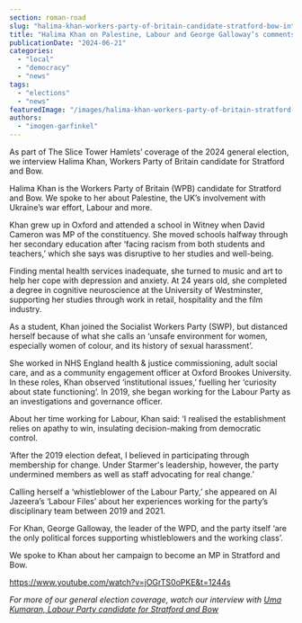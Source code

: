 ```yaml
---
section: roman-road
slug: "halima-khan-workers-party-of-britain-candidate-stratford-bow-interview"
title: "Halima Khan on Palestine, Labour and George Galloway’s comments about gay people"
publicationDate: "2024-06-21"
categories: 
  - "local"
  - "democracy"
  - "news"
tags: 
  - "elections"
  - "news"
featuredImage: "/images/halima-khan-workers-party-of-britain-stratford-bow.jpg"
authors: 
  - "imogen-garfinkel"
---
```


As part of The Slice Tower Hamlets’ coverage of the 2024 general election, we interview Halima Khan, Workers Party of Britain candidate for Stratford and Bow.

Halima Khan is the Workers Party of Britain (WPB) candidate for Stratford and Bow. We spoke to her about Palestine, the UK’s involvement with Ukraine’s war effort, Labour and more. 

Khan grew up in Oxford and attended a school in Witney when David Cameron was MP of the constituency. She moved schools halfway through her secondary education after ‘facing racism from both students and teachers,’ which she says was disruptive to her studies and well-being. 

Finding mental health services inadequate, she turned to music and art to help her cope with depression and anxiety. At 24 years old, she completed a degree in cognitive neuroscience at the University of Westminster, supporting her studies through work in retail, hospitality and the film industry.

As a student, Khan joined the Socialist Workers Party (SWP), but distanced herself because of what she calls an ‘unsafe environment for women, especially women of colour, and its history of sexual harassment’. 

She worked in NHS England health & justice commissioning, adult social care, and as a community engagement officer at Oxford Brookes University. In these roles, Khan observed ‘institutional issues,’ fuelling her ‘curiosity about state functioning’. In 2019, she began working for the Labour Party as an investigations and governance officer.

About her time working for Labour, Khan said: ‘I realised the establishment relies on apathy to win, insulating decision-making from democratic control. 

‘After the 2019 election defeat, I believed in participating through membership for change. Under Starmer's leadership, however, the party undermined members as well as staff advocating for real change.’

Calling herself a ‘whistleblower of the Labour Party,’ she appeared on Al Jazeera’s ‘Labour Files’ about her experiences working for the party’s disciplinary team between 2019 and 2021.

For Khan, George Galloway, the leader of the WPD, and the party itself ‘are the only political forces supporting whistleblowers and the working class’. 

We spoke to Khan about her campaign to become an MP in Stratford and Bow.

https://www.youtube.com/watch?v=jOGrTS0oPKE&t=1244s

_For more of our general election coverage, watch our interview with [Uma Kumaran, Labour Party candidate for Stratford and Bow](https://romanroadlondon.com/uma-kumaran-labour-party-candidate-stratford-bow-interview/)_



